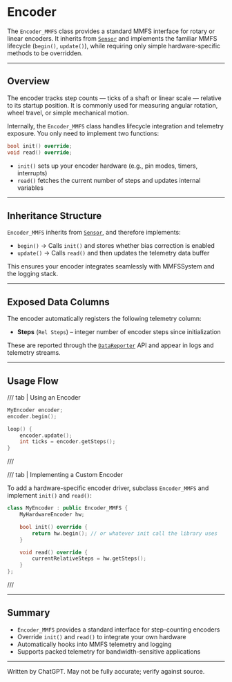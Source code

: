 # Encoder

The `Encoder_MMFS` class provides a standard MMFS interface for rotary or linear encoders. It inherits from [`Sensor`](sensor.md) and implements the familiar MMFS lifecycle (`begin()`, `update()`), while requiring only simple hardware-specific methods to be overridden.

---

## **Overview**

The encoder tracks step counts — ticks of a shaft or linear scale — relative to its startup position. It is commonly used for measuring angular rotation, wheel travel, or simple mechanical motion.

Internally, the `Encoder_MMFS` class handles lifecycle integration and telemetry exposure. You only need to implement two functions:

```cpp
bool init() override;
void read() override;
```

* `init()` sets up your encoder hardware (e.g., pin modes, timers, interrupts)
* `read()` fetches the current number of steps and updates internal variables

---

## **Inheritance Structure**

`Encoder_MMFS` inherits from [`Sensor`](sensor.md), and therefore implements:

* `begin()` → Calls `init()` and stores whether bias correction is enabled
* `update()` → Calls `read()` and then updates the telemetry data buffer

This ensures your encoder integrates seamlessly with MMFSSystem and the logging stack.

---

## **Exposed Data Columns**

The encoder automatically registers the following telemetry column:

* **Steps** (`Rel Steps`) – integer number of encoder steps since initialization

These are reported through the [`DataReporter`](sensor.md#datareporter-integration) API and appear in logs and telemetry streams.

---

## **Usage Flow**

/// tab | Using an Encoder

```cpp
MyEncoder encoder;
encoder.begin();

loop() {
    encoder.update();
    int ticks = encoder.getSteps();
}
```

///

/// tab | Implementing a Custom Encoder

To add a hardware-specific encoder driver, subclass `Encoder_MMFS` and implement `init()` and `read()`:

```cpp
class MyEncoder : public Encoder_MMFS {
    MyHardwareEncoder hw;

    bool init() override {
        return hw.begin(); // or whatever init call the library uses
    }

    void read() override {
        currentRelativeSteps = hw.getSteps();
    }
};
```

///

---

## **Summary**

* `Encoder_MMFS` provides a standard interface for step-counting encoders
* Override `init()` and `read()` to integrate your own hardware
* Automatically hooks into MMFS telemetry and logging
* Supports packed telemetry for bandwidth-sensitive applications

---

Written by ChatGPT. May not be fully accurate; verify against source.
